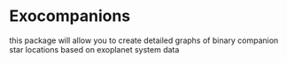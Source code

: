 # Exocompanions
this package will allow you to create detailed graphs of binary companion star locations based on exoplanet system data

